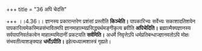 +++
title = "36 अपि चेदसि"

+++
।।4.36।। ज्ञानस्य प्रकारान्तरेण प्रशंसां प्रस्तौति **किञ्चेति।**
पापकारिभ्यः सर्वेभ्यः सकाशादतिशयेन पापकारित्वमेकस्मिन्नसंभावितमपि
ज्ञानमाहात्म्यप्रसिद्ध्यर्थमङ्गीकृत्य ब्रवीति **अपिचेदिति।**
ब्रह्मात्मैक्यज्ञानस्य सर्वपापनिवर्तकत्वेन माहात्म्यमिदानीं प्रकटयति
**सर्वमिति।** अधर्मे निवृत्तेऽपि धर्मप्रतिबन्धाज्ज्ञानवतोऽपि मोक्षः
संभवतीत्याशङ्क्याह **धर्मोऽपीति।** इहेत्यध्यात्मशास्त्रं गृह्यते।
